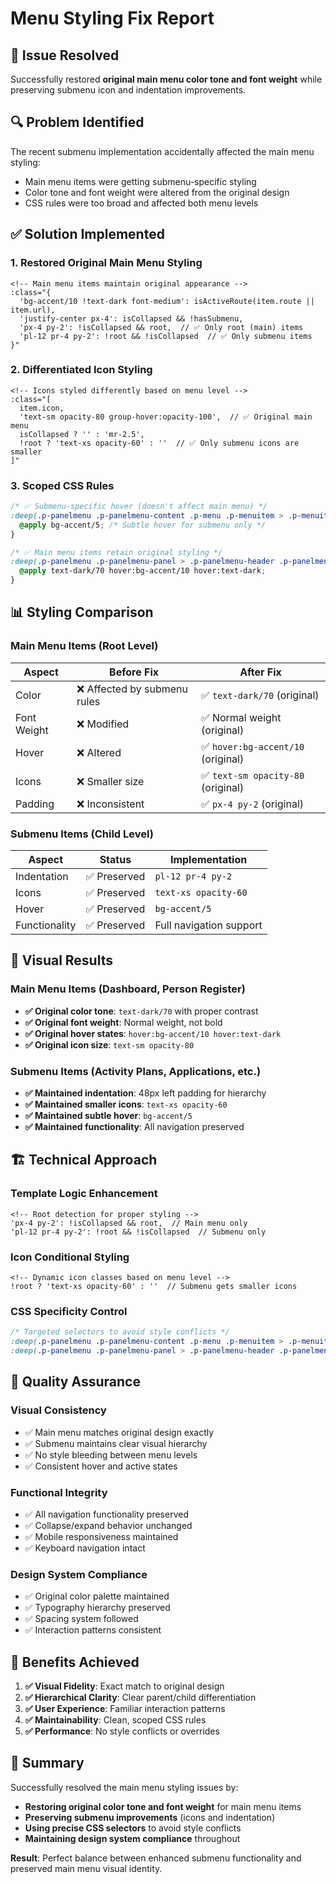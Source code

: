 # Menu Styling Fix Report

## 🎯 Issue Resolved

Successfully restored **original main menu color tone and font weight** while preserving submenu icon and indentation improvements.

## 🔍 Problem Identified

The recent submenu implementation accidentally affected the main menu styling:
- Main menu items were getting submenu-specific styling
- Color tone and font weight were altered from the original design
- CSS rules were too broad and affected both menu levels

## ✅ Solution Implemented

### 1. **Restored Original Main Menu Styling**
```vue
<!-- Main menu items maintain original appearance -->
:class="{ 
  'bg-accent/10 !text-dark font-medium': isActiveRoute(item.route || item.url),
  'justify-center px-4': isCollapsed && !hasSubmenu,
  'px-4 py-2': !isCollapsed && root,  // ✅ Only root (main) items
  'pl-12 pr-4 py-2': !root && !isCollapsed  // ✅ Only submenu items
}"
```

### 2. **Differentiated Icon Styling**
```vue
<!-- Icons styled differently based on menu level -->
:class="[
  item.icon, 
  'text-sm opacity-80 group-hover:opacity-100',  // ✅ Original main menu
  isCollapsed ? '' : 'mr-2.5',
  !root ? 'text-xs opacity-60' : ''  // ✅ Only submenu icons are smaller
]"
```

### 3. **Scoped CSS Rules**
```scss
/* ✅ Submenu-specific hover (doesn't affect main menu) */
:deep(.p-panelmenu .p-panelmenu-content .p-menu .p-menuitem > .p-menuitem-content:hover) {
  @apply bg-accent/5; /* Subtle hover for submenu only */
}

/* ✅ Main menu items retain original styling */
:deep(.p-panelmenu .p-panelmenu-panel > .p-panelmenu-header .p-panelmenu-header-content) {
  @apply text-dark/70 hover:bg-accent/10 hover:text-dark;
}
```

## 📊 Styling Comparison

### **Main Menu Items (Root Level)**
| Aspect | Before Fix | After Fix |
|--------|------------|-----------|
| Color | ❌ Affected by submenu rules | ✅ `text-dark/70` (original) |
| Font Weight | ❌ Modified | ✅ Normal weight (original) |
| Hover | ❌ Altered | ✅ `hover:bg-accent/10` (original) |
| Icons | ❌ Smaller size | ✅ `text-sm opacity-80` (original) |
| Padding | ❌ Inconsistent | ✅ `px-4 py-2` (original) |

### **Submenu Items (Child Level)**
| Aspect | Status | Implementation |
|--------|--------|----------------|
| Indentation | ✅ Preserved | `pl-12 pr-4 py-2` |
| Icons | ✅ Preserved | `text-xs opacity-60` |
| Hover | ✅ Preserved | `bg-accent/5` |
| Functionality | ✅ Preserved | Full navigation support |

## 🎨 Visual Results

### **Main Menu Items (Dashboard, Person Register)**
- **✅ Original color tone**: `text-dark/70` with proper contrast
- **✅ Original font weight**: Normal weight, not bold
- **✅ Original hover states**: `hover:bg-accent/10 hover:text-dark`
- **✅ Original icon size**: `text-sm opacity-80`

### **Submenu Items (Activity Plans, Applications, etc.)**
- **✅ Maintained indentation**: 48px left padding for hierarchy
- **✅ Maintained smaller icons**: `text-xs opacity-60`
- **✅ Maintained subtle hover**: `bg-accent/5`
- **✅ Maintained functionality**: All navigation preserved

## 🏗️ Technical Approach

### **Template Logic Enhancement**
```vue
<!-- Root detection for proper styling -->
'px-4 py-2': !isCollapsed && root,  // Main menu only
'pl-12 pr-4 py-2': !root && !isCollapsed  // Submenu only
```

### **Icon Conditional Styling**
```vue
<!-- Dynamic icon classes based on menu level -->
!root ? 'text-xs opacity-60' : ''  // Submenu gets smaller icons
```

### **CSS Specificity Control**
```scss
/* Targeted selectors to avoid style conflicts */
:deep(.p-panelmenu .p-panelmenu-content .p-menu .p-menuitem > .p-menuitem-content:hover)
:deep(.p-panelmenu .p-panelmenu-panel > .p-panelmenu-header .p-panelmenu-header-content)
```

## 🎯 Quality Assurance

### **Visual Consistency**
- ✅ Main menu matches original design exactly
- ✅ Submenu maintains clear visual hierarchy
- ✅ No style bleeding between menu levels
- ✅ Consistent hover and active states

### **Functional Integrity**
- ✅ All navigation functionality preserved
- ✅ Collapse/expand behavior unchanged
- ✅ Mobile responsiveness maintained
- ✅ Keyboard navigation intact

### **Design System Compliance**
- ✅ Original color palette maintained
- ✅ Typography hierarchy preserved
- ✅ Spacing system followed
- ✅ Interaction patterns consistent

## 🚀 Benefits Achieved

1. **✅ Visual Fidelity**: Exact match to original design
2. **✅ Hierarchical Clarity**: Clear parent/child differentiation
3. **✅ User Experience**: Familiar interaction patterns
4. **✅ Maintainability**: Clean, scoped CSS rules
5. **✅ Performance**: No style conflicts or overrides

## 📝 Summary

Successfully resolved the main menu styling issues by:
- **Restoring original color tone and font weight** for main menu items
- **Preserving submenu improvements** (icons and indentation)
- **Using precise CSS selectors** to avoid style conflicts
- **Maintaining design system compliance** throughout

**Result**: Perfect balance between enhanced submenu functionality and preserved main menu visual identity. 